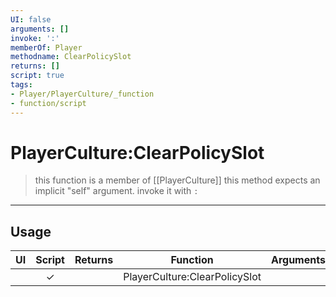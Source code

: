 ```yaml
---
UI: false
arguments: []
invoke: ':'
memberOf: Player
methodname: ClearPolicySlot
returns: []
script: true
tags:
- Player/PlayerCulture/_function
- function/script
---
```

# PlayerCulture:ClearPolicySlot
> this function is a member of [[PlayerCulture]]
> this method expects an implicit "self" argument. invoke it with `:`
-----
## Usage
|  UI | Script | Returns | Function | Arguments |
|:---:|:------:|-------:|:--------:|:---------|
| |✓||PlayerCulture:ClearPolicySlot||
